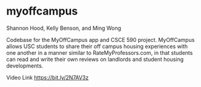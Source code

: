 # myoffcampus
Shannon Hood, Kelly Benson, and Ming Wong

Codebase for the MyOffCampus app and CSCE 590 project. MyOffCampus allows USC students to share their off campus housing experiences with one another in a manner similar to RateMyProfessors.com, in that students can read and write their own reviews on landlords and student housing developments. 

Video Link
https://bit.ly/2N7AV3z
